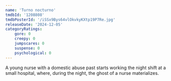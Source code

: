 ```yaml
---
name: 'Turno nocturno'
tmdbId: '1208808'
tmdbPosterId: '/iSSx9Bys64vlOkvkyKXtp19P7Re.jpg'
releaseDate: '2024-12-05'
categoryRatings:
    gore: 0
    creepy: 0
    jumpscares: 0
    suspense: 0
    psychological: 0
---
```

A young nurse with a domestic abuse past starts working the night shift at a small hospital, where, during the night, the ghost of a nurse materializes.
